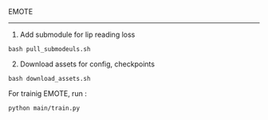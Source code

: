 EMOTE

---

1. Add submodule for lip reading loss

```
bash pull_submodeuls.sh
```

2. Download assets for config, checkpoints

```
bash download_assets.sh
```

For trainig EMOTE, run :

```
python main/train.py
```
